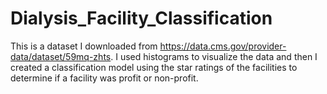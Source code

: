 # Dialysis_Facility_Classification
This is a dataset I downloaded from https://data.cms.gov/provider-data/dataset/59mq-zhts. I used histograms to visualize the data and then I created a classification model using the star ratings of the facilities to determine if a facility was profit or non-profit.
